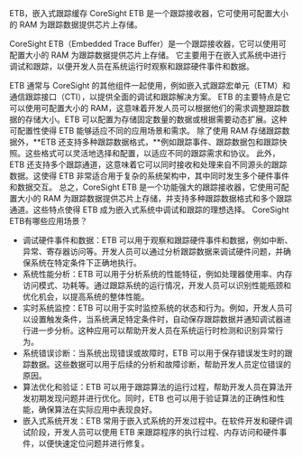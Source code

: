 ETB，嵌入式跟踪缓存
CoreSight ETB 是一个跟踪接收器，它可使用可配置大小的 RAM 为跟踪数据提供芯片上存储。

CoreSight ETB（Embedded Trace Buffer）是一个跟踪接收器，它可以使用可配置大小的 RAM 为跟踪数据提供芯片上存储。
它主要用于在嵌入式系统中进行调试和跟踪，以便开发人员在系统运行时观察和跟踪硬件事件和数据。

ETB 通常与 CoreSight 的其他组件一起使用，例如嵌入式跟踪宏单元（ETM）和通信跟踪接口（CTI），以提供全面的调试和跟踪解决方案。
ETB 的主要特点是它可以使用可配置大小的 RAM，这意味着开发人员可以根据他们的需求调整跟踪数据的存储大小。ETB 可以配置为存储固定数量的数据或根据需要动态扩展。这种可配置性使得 ETB 能够适应不同的应用场景和需求。
除了使用 RAM 存储跟踪数据外，**ETB 还支持多种跟踪数据格式，**例如跟踪事件、跟踪数据包和跟踪快照。这些格式可以灵活地选择和配置，以适应不同的跟踪需求和协议。
此外，ETB 还支持多个跟踪通道，这意味着它可以同时接收和处理来自不同源头的跟踪数据。这使得 ETB 非常适合用于复杂的系统架构中，其中同时发生多个硬件事件和数据交互。
总之，CoreSight ETB 是一个功能强大的跟踪接收器，它使用可配置大小的 RAM 为跟踪数据提供芯片上存储，并支持多种跟踪数据格式和多个跟踪通道。这些特点使得 ETB 成为嵌入式系统中调试和跟踪的理想选择。
CoreSight ETB有哪些应用场景？

- 调试硬件事件和数据：ETB 可以用于观察和跟踪硬件事件和数据，例如中断、异常、寄存器访问等。开发人员可以通过分析跟踪数据来调试硬件问题，并确保系统在特定条件下正确地执行。
- 系统性能分析：ETB 可以用于分析系统的性能特征，例如处理器使用率、内存访问模式、功耗等。通过跟踪系统的运行情况，开发人员可以识别性能瓶颈和优化机会，以提高系统的整体性能。
- 实时系统监控：ETB 可以用于实时监控系统的状态和行为。例如，开发人员可以设置触发条件，当系统满足特定条件时，自动保存跟踪数据并通知调试器进行进一步分析。这种应用可以帮助开发人员在系统运行时检测和识别异常行为。
- 系统错误诊断：当系统出现错误或故障时，ETB 可以用于保存错误发生时的跟踪数据。这些数据可以用于后续的分析和故障诊断，帮助开发人员定位错误的原因。
- 算法优化和验证：ETB 可以用于跟踪算法的运行过程，帮助开发人员在算法开发初期发现问题并进行优化。同时，ETB 也可以用于验证算法的正确性和性能，确保算法在实际应用中表现良好。
- 嵌入式系统开发：ETB 常用于嵌入式系统的开发过程中。在软件开发和硬件调试阶段，开发人员可以使用 ETB 来跟踪程序的执行过程、内存访问和硬件事件，以便快速定位问题并进行修复。

